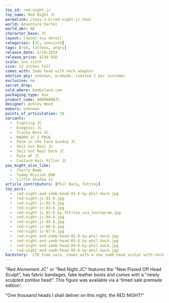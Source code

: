 ```yaml
---
toy_id: red-night-jc
toy_name: Red Night JC
permalink: /toys-1-6/red-night-jc.html
world: Adventure Kartel
world_abr: AK
character_base: JC
layout: layout-toy-detail
categories: [JC, onesixth]
tags: [red, tattoos, angry]
release_date: 3/19/2014
release_price: $130 USD
scale: one sixth
size: 12 inches tall
comes_with: Zomb head with neck adapter
edition_qty: unknown, premade, limited 1 per customer
exclusive: no
secret_drop:
sold_where: bambaland.com
packaging_type: box
product_code: 000000RNJC
designer: Ashley Wood
makers: unknown
points_of_articulation: 30
variants: 
  -  Fighting JC
  -  Exegesis JC
  -  Tracky Boss JC
  -  MAURO JC 2 PACK
  -  Palm in the Face Sunday JC
  -  Shit Got Real JC
  -  Shit Got Real Dark JC
  -  Pale AF JC
  -  Custard Hair Killer JC
you_might_also_like:
  -  Cherry Bomb
  -  Tommy Mission EMO
  -  Little Shadow v1
article_contributors: [Phil Back, fotitoy]
toy_pics:
  -  red-night-and-zomb-head-01-6-by-phil-back.jpg
  -  red-night-jc-01-6.jpg
  -  red-night-jc-02-6.jpg 
  -  red-night-jc-03-6.jpg
  -  red-night-jc_01-6_by_fotitoy_via_instagram.jpg
  -  red-night-jc-04-6.jpg
  -  red-night-jc-05-6.jpg 
  -  red-night-jc-06-6.jpg 
  -  red-night-jc-07-6.jpg 
  -  red-night-and-zomb-head-02-6-by-phil-back.jpg
  -  red-night-and-zomb-head-03-6-by-phil-back.jpg
  -  red-night-and-zomb-head-04-6-by-phil-back.jpg
  -  red-night-and-zomb-head-05-6-by-phil-back.jpg
backstory:  LTD time sale. Comes with a new zomb head sculpt with neck adapter
---
```

"Red Atonement JC" or "Red Night JC" features the "New Pissed Off Head Sculpt", has fabric bandages, fake leather boots and comes with a "newly sculpted zombie head". This figure was available via a 'timed sale premade edition'.

"One thousand heads I shall deliver on this night, the RED NIGHT!"